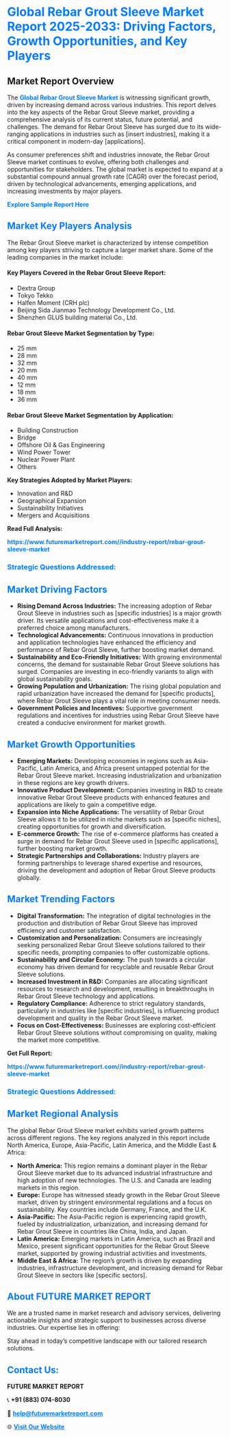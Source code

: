<h1 style="color: #007BFF;">Global Rebar Grout Sleeve Market Report 2025-2033: Driving Factors, Growth Opportunities, and Key Players</h1>

<section id="overview">
<h2>Market Report Overview</h2>
<p>The <a href="https://www.futuremarketreport.com//industry-report/rebar-grout-sleeve-market" style="color: #007BFF; text-decoration: none;"><strong>Global Rebar Grout Sleeve Market</strong></a> is witnessing significant growth, driven by increasing demand across various industries. This report delves into the key aspects of the Rebar Grout Sleeve market, providing a comprehensive analysis of its current status, future potential, and challenges. The demand for Rebar Grout Sleeve has surged due to its wide-ranging applications in industries such as [insert industries], making it a critical component in modern-day [applications].</p>
<p>As consumer preferences shift and industries innovate, the Rebar Grout Sleeve market continues to evolve, offering both challenges and opportunities for stakeholders. The global market is expected to expand at a substantial compound annual growth rate (CAGR) over the forecast period, driven by technological advancements, emerging applications, and increasing investments by major players.</p>
</section>

<section id="overview">
<p><a href="https://www.futuremarketreport.com//request-sample/reportId=59149" style="color: #007BFF; text-decoration: none;"><strong>Explore Sample Report Here</strong></a></p>
</section>

<section id="key-players">
<h2 style="color: #007BFF;">Market Key Players Analysis</h2>
<p>The Rebar Grout Sleeve market is characterized by intense competition among key players striving to capture a larger market share. Some of the leading companies in the market include:</p>
<h4>Key Players Covered in the Rebar Grout Sleeve Report:</h4>
<ul><li>Dextra Group</li><li>Tokyo Tekko</li><li>Halfen Moment (CRH plc)</li><li>Beijing Sida Jianmao Technology Development Co., Ltd.</li><li>Shenzhen GLUS building material Co., Ltd.</li></ul>
<h4>Rebar Grout Sleeve Market Segmentation by Type:</h4>
<ul><li>25 mm</li><li>28 mm</li><li>32 mm</li><li>20 mm</li><li>40 mm</li><li>12 mm</li><li>18 mm</li><li>36 mm</li></ul>

<h4>Rebar Grout Sleeve Market Segmentation by Application:</h4>
<ul><li>Building Construction</li><li>Bridge</li><li>Offshore Oil &amp; Gas Engineering</li><li>Wind Power Tower</li><li>Nuclear Power Plant</li><li>Others</li></ul>
<p><strong>Key Strategies Adopted by Market Players:</strong></p>
<ul>
<li>Innovation and R&D</li>
<li>Geographical Expansion</li>
<li>Sustainability Initiatives</li>
<li>Mergers and Acquisitions</li>
</ul>
</section>

<section>
<p><strong>Read Full Analysis: </strong></p><a href="https://www.futuremarketreport.com//industry-report/rebar-grout-sleeve-market" style="color: #007BFF; text-decoration: none;"><strong>https://www.futuremarketreport.com//industry-report/rebar-grout-sleeve-market</strong></a>
<h3 style="color: #007BFF;">Strategic Questions Addressed:</h3>
</section>

<section id="driving-factors">
<h2 style="color: #007BFF;">Market Driving Factors</h2>
<ul>
<li><strong>Rising Demand Across Industries:</strong> The increasing adoption of Rebar Grout Sleeve in industries such as [specific industries] is a major growth driver. Its versatile applications and cost-effectiveness make it a preferred choice among manufacturers.</li>
<li><strong>Technological Advancements:</strong> Continuous innovations in production and application technologies have enhanced the efficiency and performance of Rebar Grout Sleeve, further boosting market demand.</li>
<li><strong>Sustainability and Eco-Friendly Initiatives:</strong> With growing environmental concerns, the demand for sustainable Rebar Grout Sleeve solutions has surged. Companies are investing in eco-friendly variants to align with global sustainability goals.</li>
<li><strong>Growing Population and Urbanization:</strong> The rising global population and rapid urbanization have increased the demand for [specific products], where Rebar Grout Sleeve plays a vital role in meeting consumer needs.</li>
<li><strong>Government Policies and Incentives:</strong> Supportive government regulations and incentives for industries using Rebar Grout Sleeve have created a conducive environment for market growth.</li>
</ul>
</section>

<section id="growth-opportunities">
<h2 style="color: #007BFF;">Market Growth Opportunities</h2>
<ul>
<li><strong>Emerging Markets:</strong> Developing economies in regions such as Asia-Pacific, Latin America, and Africa present untapped potential for the Rebar Grout Sleeve market. Increasing industrialization and urbanization in these regions are key growth drivers.</li>
<li><strong>Innovative Product Development:</strong> Companies investing in R&D to create innovative Rebar Grout Sleeve products with enhanced features and applications are likely to gain a competitive edge.</li>
<li><strong>Expansion into Niche Applications:</strong> The versatility of Rebar Grout Sleeve allows it to be utilized in niche markets such as [specific niches], creating opportunities for growth and diversification.</li>
<li><strong>E-commerce Growth:</strong> The rise of e-commerce platforms has created a surge in demand for Rebar Grout Sleeve used in [specific applications], further boosting market growth.</li>
<li><strong>Strategic Partnerships and Collaborations:</strong> Industry players are forming partnerships to leverage shared expertise and resources, driving the development and adoption of Rebar Grout Sleeve products globally.</li>
</ul>
</section>

<section id="trending-factors">
<h2 style="color: #007BFF;">Market Trending Factors</h2>
<ul>
<li><strong>Digital Transformation:</strong> The integration of digital technologies in the production and distribution of Rebar Grout Sleeve has improved efficiency and customer satisfaction.</li>
<li><strong>Customization and Personalization:</strong> Consumers are increasingly seeking personalized Rebar Grout Sleeve solutions tailored to their specific needs, prompting companies to offer customizable options.</li>
<li><strong>Sustainability and Circular Economy:</strong> The push towards a circular economy has driven demand for recyclable and reusable Rebar Grout Sleeve solutions.</li>
<li><strong>Increased Investment in R&D:</strong> Companies are allocating significant resources to research and development, resulting in breakthroughs in Rebar Grout Sleeve technology and applications.</li>
<li><strong>Regulatory Compliance:</strong> Adherence to strict regulatory standards, particularly in industries like [specific industries], is influencing product development and quality in the Rebar Grout Sleeve market.</li>
<li><strong>Focus on Cost-Effectiveness:</strong> Businesses are exploring cost-efficient Rebar Grout Sleeve solutions without compromising on quality, making the market more competitive.</li>
</ul>
</section>

<section>
<p><strong>Get Full Report: </strong></p><a href="https://www.futuremarketreport.com//industry-report/rebar-grout-sleeve-market" style="color: #007BFF; text-decoration: none;"><strong>https://www.futuremarketreport.com//industry-report/rebar-grout-sleeve-market</strong></a>
<h3 style="color: #007BFF;">Strategic Questions Addressed:</h3>
</section>


<section id="regional-analysis">
<h2 style="color: #007BFF;">Market Regional Analysis</h2>
<p>The global Rebar Grout Sleeve market exhibits varied growth patterns across different regions. The key regions analyzed in this report include North America, Europe, Asia-Pacific, Latin America, and the Middle East & Africa:</p>
<ul>
<li><strong>North America:</strong> This region remains a dominant player in the Rebar Grout Sleeve market due to its advanced industrial infrastructure and high adoption of new technologies. The U.S. and Canada are leading markets in this region.</li>
<li><strong>Europe:</strong> Europe has witnessed steady growth in the Rebar Grout Sleeve market, driven by stringent environmental regulations and a focus on sustainability. Key countries include Germany, France, and the U.K.</li>
<li><strong>Asia-Pacific:</strong> The Asia-Pacific region is experiencing rapid growth, fueled by industrialization, urbanization, and increasing demand for Rebar Grout Sleeve in countries like China, India, and Japan.</li>
<li><strong>Latin America:</strong> Emerging markets in Latin America, such as Brazil and Mexico, present significant opportunities for the Rebar Grout Sleeve market, supported by growing industrial activities and investments.</li>
<li><strong>Middle East & Africa:</strong> The region’s growth is driven by expanding industries, infrastructure development, and increasing demand for Rebar Grout Sleeve in sectors like [specific sectors].</li>
</ul>
</section>

<footer>
<h2 style="color: #007BFF;">About FUTURE MARKET REPORT</h2>
<p>We are a trusted name in market research and advisory services, delivering actionable insights and strategic support to businesses across diverse industries. Our expertise lies in offering:</p>

<p>Stay ahead in today’s competitive landscape with our tailored research solutions.</p>

<h2 style="color: #007BFF;">Contact Us:</h2>
<p><strong>FUTURE MARKET REPORT</strong></p>
<p>📞 <strong>+91 (883) 074-8030</strong></p>
<p>📧 <strong><a href="mailto:help@futuremarketreport.com" style="color: #007BFF;">help@futuremarketreport.com</a></strong></p>
<p>🌐 <strong><a href="https://www.futuremarketreport.com/" style="color: #007BFF;">Visit Our Website</a></strong></p>
</footer>